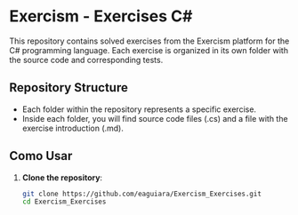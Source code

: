 # Exercism - Exercises C#

This repository contains solved exercises from the Exercism platform for the C# programming language. Each exercise is organized in its own folder with the source code and corresponding tests.

## Repository Structure

- Each folder within the repository represents a specific exercise.
- Inside each folder, you will find source code files (.cs) and a file with the exercise introduction (.md).

## Como Usar

1. **Clone the repository**:
   ```sh
   git clone https://github.com/eaguiara/Exercism_Exercises.git
   cd Exercism_Exercises
